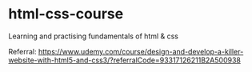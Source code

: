 # html-css-course
Learning and practising fundamentals of html &amp; css

Referral: https://www.udemy.com/course/design-and-develop-a-killer-website-with-html5-and-css3/?referralCode=93317126211B2A500938

